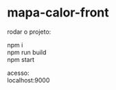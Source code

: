 # mapa-calor-front
 
rodar o projeto: <br>

npm i <br>
npm run build <br>
npm start <br>

acesso: <br>
localhost:9000